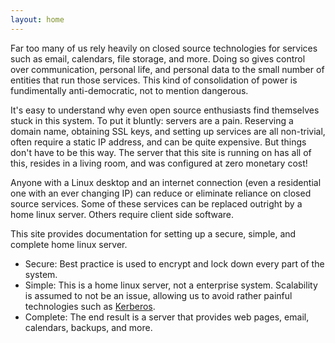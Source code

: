 ```yaml
---
layout: home
---
```


Far too many of us rely heavily on closed source technologies for services such as email, calendars, file storage, and more. Doing so gives control over communication, personal life, and personal data to the small number of entities that run those services. This kind of consolidation of power is fundimentally anti-democratic, not to mention dangerous.

It's easy to understand why even open source enthusiasts find themselves stuck in this system. To put it bluntly: servers are a pain. Reserving a domain name, obtaining SSL keys, and setting up services are all non-trivial, often require a static IP address, and can be quite expensive. But things don't have to be this way. The server that this site is running on has all of this, resides in a living room, and was configured at zero monetary cost!

Anyone with a Linux desktop and an internet connection (even a residential one with an ever changing IP) can reduce or eliminate reliance on closed source services. Some of these services can be replaced outright by a home linux server. Others require client side software.

This site provides documentation for setting up a secure, simple, and complete home linux server.
 * Secure: Best practice is used to encrypt and lock down every part of the system.
 * Simple: This is a home linux server, not a enterprise system. Scalability is assumed to not be an issue, allowing us to avoid rather painful technologies such as [Kerberos](https://en.wikipedia.org/wiki/Kerberos_%28protocol%29).
 * Complete: The end result is a server that provides web pages, email, calendars, backups, and more.
